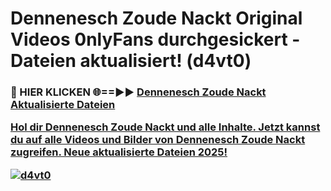 # Dennenesch Zoude Nackt Original Videos 0nlyFans durchgesickert - Dateien aktualisiert! (d4vt0)

<h3>🔴 HIER KLICKEN 🌐==►► <a href="https://tinyurl.com/h6vf6nb8" rel="nofollow">Dennenesch Zoude Nackt Aktualisierte Dateien

Hol dir Dennenesch Zoude Nackt und alle Inhalte. Jetzt kannst du auf alle Videos und Bilder von Dennenesch Zoude Nackt zugreifen. Neue aktualisierte Dateien 2025!

[![d4vt0](https://i.imgur.com/sD4kR3V.gif)](https://tinyurl.com/h6vf6nb8)
